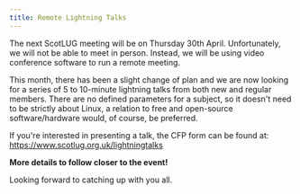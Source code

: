 ```yaml
---
title: Remote Lightning Talks
---
```


The next ScotLUG meeting will be on Thursday 30th April. Unfortunately, we will not be able to meet in person. Instead, we will be using video conference software to run a remote meeting.

This month, there has been a slight change of plan and we are now looking for a series of 5 to 10-minute lightning talks from both new and regular members. There are no defined parameters for a subject, so it doesn't need to be strictly about Linux, a relation to free and open-source software/hardware would, of course, be preferred.

If you're interested in presenting a talk, the CFP form can be found at:
<a href="https://www.scotlug.org.uk/lightningtalks">https://www.scotlug.org.uk/lightningtalks</a>

<strong>More details to follow closer to the event!</strong>

Looking forward to catching up with you all.
